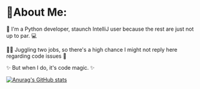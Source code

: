 # 🌟About Me:

🐍 I'm a Python developer, staunch IntelliJ user because the rest are just not up to par. 💻

🏃‍♂️ Juggling two jobs, so there's a high chance I might not reply here regarding code issues 💼

✨ But when I do, it's code magic. ✨

[![Anurag's GitHub stats](https://github-readme-stats.vercel.app/api?username=cyprianztl)](https://github.com/anuraghazra/github-readme-stats)
